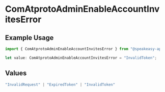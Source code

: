 # ComAtprotoAdminEnableAccountInvitesError

## Example Usage

```typescript
import { ComAtprotoAdminEnableAccountInvitesError } from "@speakeasy-api/bluesky/models/errors";

let value: ComAtprotoAdminEnableAccountInvitesError = "InvalidToken";
```

## Values

```typescript
"InvalidRequest" | "ExpiredToken" | "InvalidToken"
```